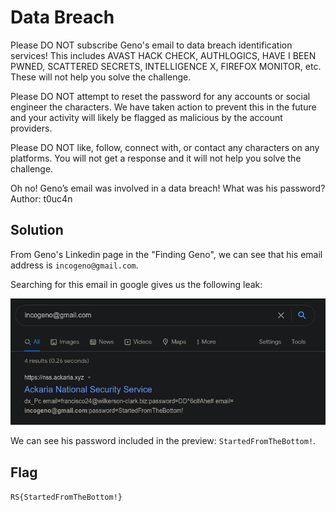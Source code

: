 # Data Breach

Please DO NOT subscribe Geno's email to data breach identification services! This includes AVAST HACK CHECK, AUTHLOGICS, HAVE I BEEN PWNED, SCATTERED SECRETS, INTELLIGENCE X, FIREFOX MONITOR, etc. These will not help you solve the challenge.

Please DO NOT attempt to reset the password for any accounts or social engineer the characters. We have taken action to prevent this in the future and your activity will likely be flagged as malicious by the account providers.

Please DO NOT like, follow, connect with, or contact any characters on any platforms. You will not get a response and it will not help you solve the challenge.

Oh no! Geno’s email was involved in a data breach! What was his password? Author: t0uc4n

## Solution

From Geno's Linkedin page in the "Finding Geno", we can see that his email address is `incogeno@gmail.com`.

Searching for this email in google gives us the following leak:

![Google results for: "incogeno@gmail.com"](./resources/google.png)

We can see his password included in the preview: `StartedFromTheBottom!`.

## Flag

`RS{StartedFromTheBottom!}`

